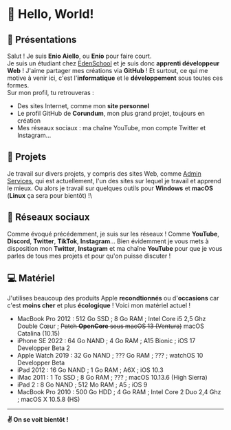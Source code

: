 # 👋 Hello, World!
## 🤔 Présentations
Salut ! Je suis **Enio Aiello**, ou **Enio** pour faire court.\
Je suis un étudiant chez [EdenSchool](https://edenschool.fr) et je suis donc **apprenti développeur Web** ! J'aime partager mes créations via **GitHub** ! Et surtout, ce qui me motive à venir ici, c'est l'**informatique** et le **développement** sous toutes ces formes.\
Sur mon profil, tu retrouveras :
- Des sites Internet, comme mon **site personnel**
- Le profil GitHub de **Corundum**, mon plus grand projet, toujours en création
- Mes réseaux sociaux : ma chaîne YouTube, mon compte Twitter et Instagram…
## 💾 Projets
Je travail sur divers projets, y compris des sites Web, comme [Admin Services](https://enioaiello.github.io/admin-services), qui est actuellement, l'un des sites sur lequel je travail et apprend le mieux. Ou alors je travail sur quelques outils pour **Windows** et **macOS** (**Linux** ça sera pour bientôt) !\
## 💬 Réseaux sociaux
Comme évoqué précédemment, je suis sur les réseaux ! Comme **YouTube**, **Discord**, **Twitter**, **TikTok**, **Instagram**… Bien évidemment je vous mets à disposition mon **Twitter**, **Instagram** et ma chaîne **YouTube** pour que je vous parles de tous mes projets et pour qu'on puisse discuter !
## 💻 Matériel
J'utilises beaucoup des produits Apple **recondtionnés** ou d'**occasions** car c'est **moins cher** et plus **écologique** ! Voici mon matériel actuel !
- MacBook Pro 2012 : 512 Go SSD ; 8 Go RAM ; Intel Core i5 2,5 Ghz Double Cœur ; ~~Patch **OpenCore** sous macOS 13 (Ventura)~~ macOS Catalina (10.15)
- iPhone SE 2022 : 64 Go NAND ; 4 Go RAM ; A15 Bionic ; iOS 17 Developper Beta 2
- Apple Watch 2019 : 32 Go NAND ; ??? Go RAM ; ??? ; watchOS 10 Developper Beta
- iPad 2012 : 16 Go NAND ; 1 Go RAM ; A6X ; iOS 10.3
- iMac 2011 : 1 To SSD ; 8 Go RAM ; ??? ; macOS 10.13.6 (High Sierra)
- iPad 2 : 8 Go NAND ; 512 Mo RAM ; A5 ; iOS 9
- MacBook Pro 2010 : 500 Go HDD ; 4 Go RAM ; Intel Core 2 Duo 2,4 Ghz ; macOS X 10.5.8 (HS)

---
**✌️ On se voit bientôt !**
